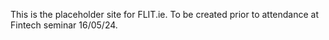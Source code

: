 This is the placeholder site for FLIT.ie.  To be created prior to attendance at Fintech seminar 16/05/24.
